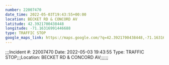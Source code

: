 ```yaml
---
number: 22007470
date_time: 2022-05-03T19:43:55+00:00
location: BECKET RD & CONCORD AV
latitude: 42.3921700438448
longitude: -71.16316991446688
type: TRAFFIC STOP
google_maps_link: https://maps.google.com/?q=42.3921700438448,-71.16316991446688
---
```


;;;Incident #: 22007470   Date: 2022-05-03 19:43:55   Type: TRAFFIC STOP;;;Location: BECKET RD & CONCORD AV;;;;;;
